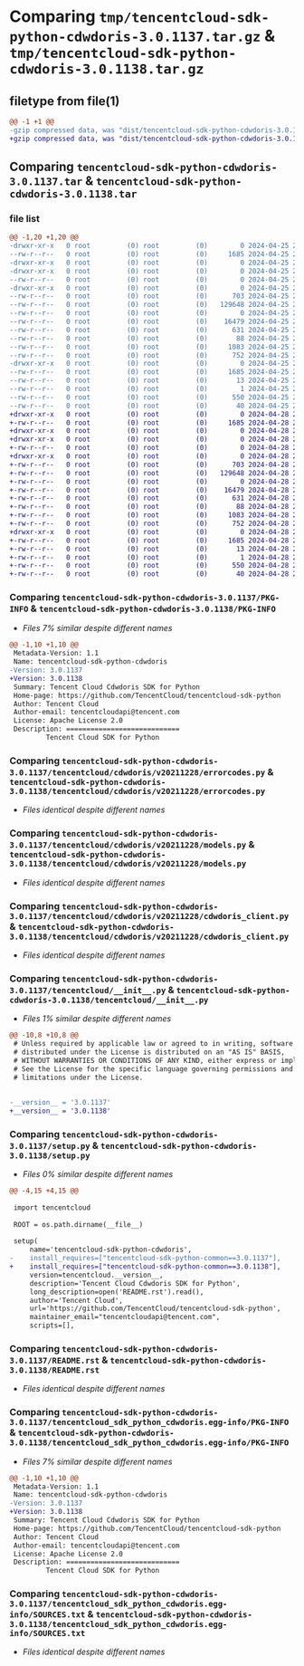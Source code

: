 # Comparing `tmp/tencentcloud-sdk-python-cdwdoris-3.0.1137.tar.gz` & `tmp/tencentcloud-sdk-python-cdwdoris-3.0.1138.tar.gz`

## filetype from file(1)

```diff
@@ -1 +1 @@
-gzip compressed data, was "dist/tencentcloud-sdk-python-cdwdoris-3.0.1137.tar", last modified: Thu Apr 25 20:36:55 2024, max compression
+gzip compressed data, was "dist/tencentcloud-sdk-python-cdwdoris-3.0.1138.tar", last modified: Sun Apr 28 20:34:25 2024, max compression
```

## Comparing `tencentcloud-sdk-python-cdwdoris-3.0.1137.tar` & `tencentcloud-sdk-python-cdwdoris-3.0.1138.tar`

### file list

```diff
@@ -1,20 +1,20 @@
-drwxr-xr-x   0 root         (0) root         (0)        0 2024-04-25 20:36:55.000000 tencentcloud-sdk-python-cdwdoris-3.0.1137/
--rw-r--r--   0 root         (0) root         (0)     1685 2024-04-25 20:36:55.000000 tencentcloud-sdk-python-cdwdoris-3.0.1137/PKG-INFO
-drwxr-xr-x   0 root         (0) root         (0)        0 2024-04-25 20:36:55.000000 tencentcloud-sdk-python-cdwdoris-3.0.1137/tencentcloud/
-drwxr-xr-x   0 root         (0) root         (0)        0 2024-04-25 20:36:55.000000 tencentcloud-sdk-python-cdwdoris-3.0.1137/tencentcloud/cdwdoris/
--rw-r--r--   0 root         (0) root         (0)        0 2024-04-25 20:36:55.000000 tencentcloud-sdk-python-cdwdoris-3.0.1137/tencentcloud/cdwdoris/__init__.py
-drwxr-xr-x   0 root         (0) root         (0)        0 2024-04-25 20:36:55.000000 tencentcloud-sdk-python-cdwdoris-3.0.1137/tencentcloud/cdwdoris/v20211228/
--rw-r--r--   0 root         (0) root         (0)      703 2024-04-25 20:36:55.000000 tencentcloud-sdk-python-cdwdoris-3.0.1137/tencentcloud/cdwdoris/v20211228/errorcodes.py
--rw-r--r--   0 root         (0) root         (0)   129648 2024-04-25 20:36:55.000000 tencentcloud-sdk-python-cdwdoris-3.0.1137/tencentcloud/cdwdoris/v20211228/models.py
--rw-r--r--   0 root         (0) root         (0)        0 2024-04-25 20:36:55.000000 tencentcloud-sdk-python-cdwdoris-3.0.1137/tencentcloud/cdwdoris/v20211228/__init__.py
--rw-r--r--   0 root         (0) root         (0)    16479 2024-04-25 20:36:55.000000 tencentcloud-sdk-python-cdwdoris-3.0.1137/tencentcloud/cdwdoris/v20211228/cdwdoris_client.py
--rw-r--r--   0 root         (0) root         (0)      631 2024-04-25 20:36:55.000000 tencentcloud-sdk-python-cdwdoris-3.0.1137/tencentcloud/__init__.py
--rw-r--r--   0 root         (0) root         (0)       88 2024-04-25 20:36:55.000000 tencentcloud-sdk-python-cdwdoris-3.0.1137/setup.cfg
--rw-r--r--   0 root         (0) root         (0)     1083 2024-04-25 20:36:55.000000 tencentcloud-sdk-python-cdwdoris-3.0.1137/setup.py
--rw-r--r--   0 root         (0) root         (0)      752 2024-04-25 20:36:55.000000 tencentcloud-sdk-python-cdwdoris-3.0.1137/README.rst
-drwxr-xr-x   0 root         (0) root         (0)        0 2024-04-25 20:36:55.000000 tencentcloud-sdk-python-cdwdoris-3.0.1137/tencentcloud_sdk_python_cdwdoris.egg-info/
--rw-r--r--   0 root         (0) root         (0)     1685 2024-04-25 20:36:55.000000 tencentcloud-sdk-python-cdwdoris-3.0.1137/tencentcloud_sdk_python_cdwdoris.egg-info/PKG-INFO
--rw-r--r--   0 root         (0) root         (0)       13 2024-04-25 20:36:55.000000 tencentcloud-sdk-python-cdwdoris-3.0.1137/tencentcloud_sdk_python_cdwdoris.egg-info/top_level.txt
--rw-r--r--   0 root         (0) root         (0)        1 2024-04-25 20:36:55.000000 tencentcloud-sdk-python-cdwdoris-3.0.1137/tencentcloud_sdk_python_cdwdoris.egg-info/dependency_links.txt
--rw-r--r--   0 root         (0) root         (0)      550 2024-04-25 20:36:55.000000 tencentcloud-sdk-python-cdwdoris-3.0.1137/tencentcloud_sdk_python_cdwdoris.egg-info/SOURCES.txt
--rw-r--r--   0 root         (0) root         (0)       40 2024-04-25 20:36:55.000000 tencentcloud-sdk-python-cdwdoris-3.0.1137/tencentcloud_sdk_python_cdwdoris.egg-info/requires.txt
+drwxr-xr-x   0 root         (0) root         (0)        0 2024-04-28 20:34:25.000000 tencentcloud-sdk-python-cdwdoris-3.0.1138/
+-rw-r--r--   0 root         (0) root         (0)     1685 2024-04-28 20:34:25.000000 tencentcloud-sdk-python-cdwdoris-3.0.1138/PKG-INFO
+drwxr-xr-x   0 root         (0) root         (0)        0 2024-04-28 20:34:25.000000 tencentcloud-sdk-python-cdwdoris-3.0.1138/tencentcloud/
+drwxr-xr-x   0 root         (0) root         (0)        0 2024-04-28 20:34:25.000000 tencentcloud-sdk-python-cdwdoris-3.0.1138/tencentcloud/cdwdoris/
+-rw-r--r--   0 root         (0) root         (0)        0 2024-04-28 20:34:25.000000 tencentcloud-sdk-python-cdwdoris-3.0.1138/tencentcloud/cdwdoris/__init__.py
+drwxr-xr-x   0 root         (0) root         (0)        0 2024-04-28 20:34:25.000000 tencentcloud-sdk-python-cdwdoris-3.0.1138/tencentcloud/cdwdoris/v20211228/
+-rw-r--r--   0 root         (0) root         (0)      703 2024-04-28 20:34:25.000000 tencentcloud-sdk-python-cdwdoris-3.0.1138/tencentcloud/cdwdoris/v20211228/errorcodes.py
+-rw-r--r--   0 root         (0) root         (0)   129648 2024-04-28 20:34:25.000000 tencentcloud-sdk-python-cdwdoris-3.0.1138/tencentcloud/cdwdoris/v20211228/models.py
+-rw-r--r--   0 root         (0) root         (0)        0 2024-04-28 20:34:25.000000 tencentcloud-sdk-python-cdwdoris-3.0.1138/tencentcloud/cdwdoris/v20211228/__init__.py
+-rw-r--r--   0 root         (0) root         (0)    16479 2024-04-28 20:34:25.000000 tencentcloud-sdk-python-cdwdoris-3.0.1138/tencentcloud/cdwdoris/v20211228/cdwdoris_client.py
+-rw-r--r--   0 root         (0) root         (0)      631 2024-04-28 20:34:25.000000 tencentcloud-sdk-python-cdwdoris-3.0.1138/tencentcloud/__init__.py
+-rw-r--r--   0 root         (0) root         (0)       88 2024-04-28 20:34:25.000000 tencentcloud-sdk-python-cdwdoris-3.0.1138/setup.cfg
+-rw-r--r--   0 root         (0) root         (0)     1083 2024-04-28 20:34:25.000000 tencentcloud-sdk-python-cdwdoris-3.0.1138/setup.py
+-rw-r--r--   0 root         (0) root         (0)      752 2024-04-28 20:34:25.000000 tencentcloud-sdk-python-cdwdoris-3.0.1138/README.rst
+drwxr-xr-x   0 root         (0) root         (0)        0 2024-04-28 20:34:25.000000 tencentcloud-sdk-python-cdwdoris-3.0.1138/tencentcloud_sdk_python_cdwdoris.egg-info/
+-rw-r--r--   0 root         (0) root         (0)     1685 2024-04-28 20:34:25.000000 tencentcloud-sdk-python-cdwdoris-3.0.1138/tencentcloud_sdk_python_cdwdoris.egg-info/PKG-INFO
+-rw-r--r--   0 root         (0) root         (0)       13 2024-04-28 20:34:25.000000 tencentcloud-sdk-python-cdwdoris-3.0.1138/tencentcloud_sdk_python_cdwdoris.egg-info/top_level.txt
+-rw-r--r--   0 root         (0) root         (0)        1 2024-04-28 20:34:25.000000 tencentcloud-sdk-python-cdwdoris-3.0.1138/tencentcloud_sdk_python_cdwdoris.egg-info/dependency_links.txt
+-rw-r--r--   0 root         (0) root         (0)      550 2024-04-28 20:34:25.000000 tencentcloud-sdk-python-cdwdoris-3.0.1138/tencentcloud_sdk_python_cdwdoris.egg-info/SOURCES.txt
+-rw-r--r--   0 root         (0) root         (0)       40 2024-04-28 20:34:25.000000 tencentcloud-sdk-python-cdwdoris-3.0.1138/tencentcloud_sdk_python_cdwdoris.egg-info/requires.txt
```

### Comparing `tencentcloud-sdk-python-cdwdoris-3.0.1137/PKG-INFO` & `tencentcloud-sdk-python-cdwdoris-3.0.1138/PKG-INFO`

 * *Files 7% similar despite different names*

```diff
@@ -1,10 +1,10 @@
 Metadata-Version: 1.1
 Name: tencentcloud-sdk-python-cdwdoris
-Version: 3.0.1137
+Version: 3.0.1138
 Summary: Tencent Cloud Cdwdoris SDK for Python
 Home-page: https://github.com/TencentCloud/tencentcloud-sdk-python
 Author: Tencent Cloud
 Author-email: tencentcloudapi@tencent.com
 License: Apache License 2.0
 Description: ============================
         Tencent Cloud SDK for Python
```

### Comparing `tencentcloud-sdk-python-cdwdoris-3.0.1137/tencentcloud/cdwdoris/v20211228/errorcodes.py` & `tencentcloud-sdk-python-cdwdoris-3.0.1138/tencentcloud/cdwdoris/v20211228/errorcodes.py`

 * *Files identical despite different names*

### Comparing `tencentcloud-sdk-python-cdwdoris-3.0.1137/tencentcloud/cdwdoris/v20211228/models.py` & `tencentcloud-sdk-python-cdwdoris-3.0.1138/tencentcloud/cdwdoris/v20211228/models.py`

 * *Files identical despite different names*

### Comparing `tencentcloud-sdk-python-cdwdoris-3.0.1137/tencentcloud/cdwdoris/v20211228/cdwdoris_client.py` & `tencentcloud-sdk-python-cdwdoris-3.0.1138/tencentcloud/cdwdoris/v20211228/cdwdoris_client.py`

 * *Files identical despite different names*

### Comparing `tencentcloud-sdk-python-cdwdoris-3.0.1137/tencentcloud/__init__.py` & `tencentcloud-sdk-python-cdwdoris-3.0.1138/tencentcloud/__init__.py`

 * *Files 1% similar despite different names*

```diff
@@ -10,8 +10,8 @@
 # Unless required by applicable law or agreed to in writing, software
 # distributed under the License is distributed on an "AS IS" BASIS,
 # WITHOUT WARRANTIES OR CONDITIONS OF ANY KIND, either express or implied.
 # See the License for the specific language governing permissions and
 # limitations under the License.
 
 
-__version__ = '3.0.1137'
+__version__ = '3.0.1138'
```

### Comparing `tencentcloud-sdk-python-cdwdoris-3.0.1137/setup.py` & `tencentcloud-sdk-python-cdwdoris-3.0.1138/setup.py`

 * *Files 0% similar despite different names*

```diff
@@ -4,15 +4,15 @@
 
 import tencentcloud
 
 ROOT = os.path.dirname(__file__)
 
 setup(
     name='tencentcloud-sdk-python-cdwdoris',
-    install_requires=["tencentcloud-sdk-python-common==3.0.1137"],
+    install_requires=["tencentcloud-sdk-python-common==3.0.1138"],
     version=tencentcloud.__version__,
     description='Tencent Cloud Cdwdoris SDK for Python',
     long_description=open('README.rst').read(),
     author='Tencent Cloud',
     url='https://github.com/TencentCloud/tencentcloud-sdk-python',
     maintainer_email="tencentcloudapi@tencent.com",
     scripts=[],
```

### Comparing `tencentcloud-sdk-python-cdwdoris-3.0.1137/README.rst` & `tencentcloud-sdk-python-cdwdoris-3.0.1138/README.rst`

 * *Files identical despite different names*

### Comparing `tencentcloud-sdk-python-cdwdoris-3.0.1137/tencentcloud_sdk_python_cdwdoris.egg-info/PKG-INFO` & `tencentcloud-sdk-python-cdwdoris-3.0.1138/tencentcloud_sdk_python_cdwdoris.egg-info/PKG-INFO`

 * *Files 7% similar despite different names*

```diff
@@ -1,10 +1,10 @@
 Metadata-Version: 1.1
 Name: tencentcloud-sdk-python-cdwdoris
-Version: 3.0.1137
+Version: 3.0.1138
 Summary: Tencent Cloud Cdwdoris SDK for Python
 Home-page: https://github.com/TencentCloud/tencentcloud-sdk-python
 Author: Tencent Cloud
 Author-email: tencentcloudapi@tencent.com
 License: Apache License 2.0
 Description: ============================
         Tencent Cloud SDK for Python
```

### Comparing `tencentcloud-sdk-python-cdwdoris-3.0.1137/tencentcloud_sdk_python_cdwdoris.egg-info/SOURCES.txt` & `tencentcloud-sdk-python-cdwdoris-3.0.1138/tencentcloud_sdk_python_cdwdoris.egg-info/SOURCES.txt`

 * *Files identical despite different names*

